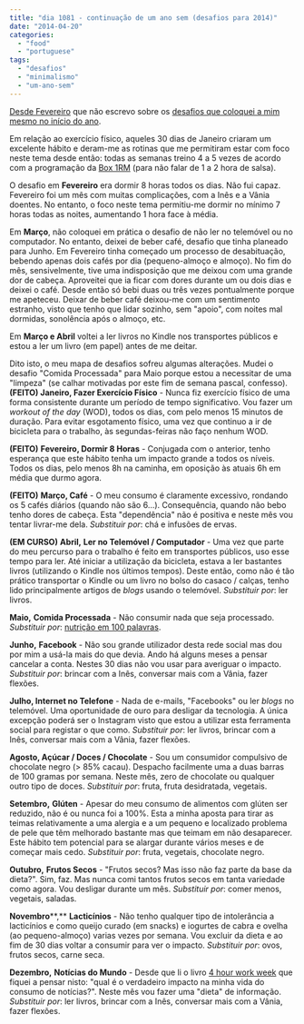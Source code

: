 ```yaml
---
title: "dia 1081 - continuação de um ano sem (desafios para 2014)"
date: "2014-04-20"
categories: 
  - "food"
  - "portuguese"
tags: 
  - "desafios"
  - "minimalismo"
  - "um-ano-sem"
---
```


[Desde Fevereiro](http://blog.cozinhadecaverna.com/2014/02/dia-1004-1-mes-fazer-exercicio-fisico.html) que não escrevo sobre os [desafios que coloquei a mim mesmo no início do ano](http://blog.cozinhadecaverna.com/2014/01/dia-973-um-ano-sem-desafios-para-2014.html).  
  

Em relação ao exercício físico, aqueles 30 dias de Janeiro criaram um excelente hábito e deram-me as rotinas que me permitiram estar com foco neste tema desde então: todas as semanas treino 4 a 5 vezes de acordo com a programação da [Box 1RM](http://box1rm.com/) (para não falar de 1 a 2 hora de salsa).

  
O desafio em **Fevereiro** era dormir 8 horas todos os dias. Não fui capaz. Fevereiro foi um mês com muitas complicações, com a Inês e a Vânia doentes. No entanto, o foco neste tema permitiu-me dormir no mínimo 7 horas todas as noites, aumentando 1 hora face à média.  
  
Em **Março**, não coloquei em prática o desafio de não ler no telemóvel ou no computador. No entanto, deixei de beber café, desafio que tinha planeado para Junho. Em Fevereiro tinha começado um processo de desabituação, bebendo apenas dois cafés por dia (pequeno-almoço e almoço). No fim do mês, sensivelmente, tive uma indisposição que me deixou com uma grande dor de cabeça. Aproveitei que ia ficar com dores durante um ou dois dias e deixei o café. Desde então só bebi duas ou três vezes pontualmente porque me apeteceu. Deixar de beber café deixou-me com um sentimento estranho, visto que tenho que lidar sozinho, sem "apoio", com noites mal dormidas, sonolência após o almoço, etc.  
  
Em **Março e Abril** voltei a ler livros no Kindle nos transportes públicos e estou a ler um livro (em papel) antes de me deitar.   
  
Dito isto, o meu mapa de desafios sofreu algumas alterações. Mudei o desafio "Comida Processada" para Maio porque estou a necessitar de uma "limpeza" (se calhar motivadas por este fim de semana pascal, confesso).   
**(FEITO) Janeiro, Fazer Exercício Físico** - Nunca fiz exercício físico de uma forma consistente durante um período de tempo significativo. Vou fazer um _workout of the day_ (WOD), todos os dias, com pelo menos 15 minutos de duração. Para evitar esgotamento físico, uma vez que continuo a ir de bicicleta para o trabalho, às segundas-feiras não faço nenhum WOD.  
  
**(FEITO)** **Fevereiro, Dormir 8 Horas** - Conjugada com o anterior, tenho esperança que este hábito tenha um impacto grande a todos os níveis. Todos os dias, pelo menos 8h na caminha, em oposição às atuais 6h em média que durmo agora.  

  

**(FEITO)** **Março, Café** - O meu consumo é claramente excessivo, rondando os 5 cafés diários (quando não são 6...). Consequência, quando não bebo tenho dores de cabeça. Esta "dependência" não é positiva e neste mês vou tentar livrar-me dela. _Substituir por_: chá e infusões de ervas.  
  
**(EM CURSO)** **Abril,** **Ler no Telemóvel / Computador** - Uma vez que parte do meu percurso para o trabalho é feito em transportes públicos, uso esse tempo para ler. Até iniciar a utilização da bicicleta, estava a ler bastantes livros (utilizando o Kindle nos últimos tempos). Deste então, como não é tão prático transportar o Kindle ou um livro no bolso do casaco / calças, tenho lido principalmente artigos de _blogs_ usando o telemóvel. _Substituir por_: ler livros.  

  

**Maio,** **Comida Processada** - Não consumir nada que seja processado. _Substituir por_: [nutrição em 100 palavras](http://blog.cozinhadecaverna.com/2012/04/dia-333-nutricao-em-100-palavras.html).  
  
**Junho,** **Facebook** - Não sou grande utilizador desta rede social mas dou por mim a usá-la mais do que devia. Ando há alguns meses a pensar cancelar a conta. Nestes 30 dias não vou usar para averiguar o impacto. _Substituir por_: brincar com a Inês, conversar mais com a Vânia, fazer flexões.  
  
**Julho, Internet no Telefone** - Nada de e-mails, "Facebooks" ou ler _blogs_ no telemóvel. Uma oportunidade de ouro para desligar da tecnologia. A única excepção poderá ser o Instagram visto que estou a utilizar esta ferramenta social para registar o que como. _Substituir por_: ler livros, brincar com a Inês, conversar mais com a Vânia, fazer flexões.  
  
**Agosto, Açúcar / Doces / Chocolate** - Sou um consumidor compulsivo de chocolate negro (> 85% cacau). Despacho facilmente uma a duas barras de 100 gramas por semana. Neste mês, zero de chocolate ou qualquer outro tipo de doces. _Substituir por_: fruta, fruta desidratada, vegetais.  
  
**Setembro,** **Glúten** - Apesar do meu consumo de alimentos com glúten ser reduzido, não é ou nunca foi a 100%. Esta a minha aposta para tirar as teimas relativamente a uma alergia e a um pequeno e localizado problema de pele que têm melhorado bastante mas que teimam em não desaparecer. Este hábito tem potencial para se alargar durante vários meses e de começar mais cedo. _Substituir por_: fruta, vegetais, chocolate negro.  
  
**Outubro,** **Frutos Secos** \- "Frutos secos? Mas isso não faz parte da base da dieta?". Sim, faz. Mas nunca comi tantos frutos secos em tanta variedade como agora. Vou desligar durante um mês. _Substituir por_: comer menos, vegetais, saladas.  

  

**Novembro****,** **Lacticínios** - Não tenho qualquer tipo de intolerância a lacticínios e como queijo curado (em snacks) e iogurtes de cabra e ovelha (ao pequeno-almoço) varias vezes por semana. Vou excluir da dieta e ao fim de 30 dias voltar a consumir para ver o impacto. _Substituir por_: ovos, frutos secos, carne seca.  
  
**Dezembro,** **Notícias do Mundo** - Desde que li o livro [4 hour work week](http://www.amazon.com/gp/product/0307465357?ie=UTF8&tag=offsitoftimfe-20&linkCode=as2&camp=1789&creative=390957&creativeASIN=0307465357) que fiquei a pensar nisto: "qual é o verdadeiro impacto na minha vida do consumo de notícias?". Neste mês vou fazer uma "dieta" de informação. _Substituir por_: ler livros, brincar com a Inês, conversar mais com a Vânia, fazer flexões.
